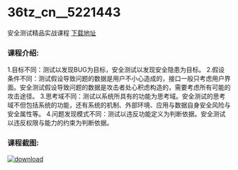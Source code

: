 # 36tz_cn__5221443
安全测试精品实战课程
[下载地址](http://www.36tz.cn/article/5221443 "下载地址")
### 课程介绍:
1.目标不同：测试以发现BUG为目标，安全测试以发现安全隐患为目标。
2.假设条件不同：测试假设导致问题的数据是用户不小心造成的，接口一般只考虑用户界面。安全测试假设导致问题的数据是攻击者处心积虑构造的，需要考虑所有可能的攻击途径。
3.思考域不同：测试以系统所具有的功能为思考域。安全测试的思考域不但包括系统的功能，还有系统的机制、外部环境、应用与数据自身安全风险与安全属性等。
4.问题发现模式不同：测试以违反功能定义为判断依据。安全测试以违反权限与能力的约束为判断依据。

### 课程截图:
[![download](http://36tz.cn/muke_img/2021_10_2-37.png "下载地址")](http://www.36tz.cn "下载地址")
